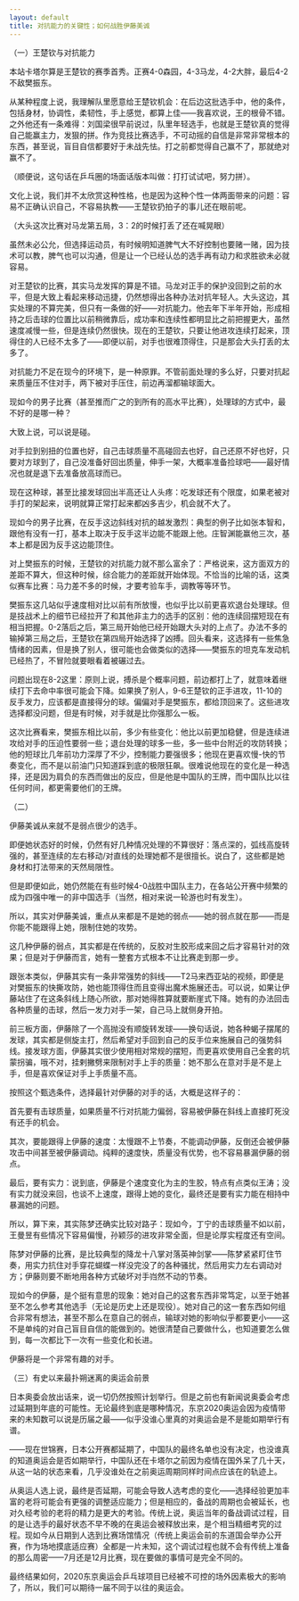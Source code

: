 ```yaml
---
layout: default
title: 对抗能力的关键性；如何战胜伊藤美诚
---
```


（一）王楚钦与对抗能力

本站卡塔尔算是王楚钦的赛季首秀。正赛4-0森园，4-3马龙，4-2大胖，最后4-2不敌樊振东。

从某种程度上说，我理解队里愿意给王楚钦机会：在后边这批选手中，他的条件，包括身材，协调性，柔韧性，手上感觉，都算上佳——我喜欢说，王的根骨不错。之外他还有一条难得：刘国梁很早前说过，队里年轻选手，也就是王楚钦真的觉得自己能赢主力，发狠的拼。作为竞技比赛选手，不可动摇的自信是非常非常根本的东西，甚至说，盲目自信都要好于未战先怯。打之前都觉得自己赢不了，那就绝对赢不了。

（顺便说，这句话在乒乓圈的场面话版本叫做：打打试试吧，努力拼）。

文化上说，我们并不太欣赏这种性格，也是因为这种个性一体两面带来的问题：容易不正确认识自己，不容易执教——王楚钦扔拍子的事儿还在眼前呢。

（大头这次比赛对马龙第五局，3：2的时候打丢了还在喊晃眼）

虽然未必公允，但选择运动员，有时候明知道脾气大不好控制也要赌一赌，因为技术可以教，脾气也可以沟通，但是让一个已经认怂的选手再有动力和求胜欲未必就容易。



对王楚钦的比赛，其实马龙发挥的算是不错。马龙对正手的保护没回到之前的水平，但是大致上看起来移动迅捷，仍然想得出各种办法对抗年轻人。大头这边，其实处理的不算完美，但只有一条做的好——对抗能力。他去年下半年开始，形成相持之后击球的位置比以前稍微靠后，成功率和连续性都明显比之前把握更大，虽然速度减慢一些，但是连续仍然很快。现在的王楚钦，只要让他进攻连续打起来，顶得住的人已经不太多了——即便以前，对手也很难顶得住，只是那会大头打丢的太多了。

对抗能力不足在现今的环境下，是一种原罪。不管前面处理的多么好，只要对抗起来质量压不住对手，两下被对手压住，前边再溜都输球面大。



现如今的男子比赛（甚至推而广之的到所有的高水平比赛），处理球的方式中，最不好的是哪一种？

大致上说，可以说是碰。

对手拉到别扭的位置也好，自己击球质量不高碰回去也好，自己还原不好也好，只要对方球到了，自己没准备好回出质量，伸手一架，大概率准备捡球吧——最好情况也就是退下去准备放高球而已。

现在这种球，甚至比接发球回出半高还让人头疼：吃发球还有个限度，如果老被对手打的架起来，说明就算正常打起来都凶多吉少，机会就不大了。

现如今的男子比赛，在反手这边斜线对抗的越发激烈：典型的例子比如张本智和，跟他有没有一打，基本上取决于反手这半边能不能跟上他。庄智渊能赢他三次，基本上都是因为反手这边能顶住。



对上樊振东的时候，王楚钦的对抗能力就不那么富余了：严格说来，这方面双方的差距不算大，但这种时候，综合能力的差距就开始体现。不恰当的比喻的话，这类似赛车比赛：马力差不多的时候，才要考验车手，调教等等环节。

樊振东这几站似乎速度相对比以前有所放慢，也似乎比以前更喜欢退台处理球。但是技战术上的细节已经拉开了和其他非主力的选手的区别：他的连续回摆短现在有相当把握。0-2落后之后，第三局开始他已经开始跟大头对的上点了。办法不多的输掉第三局之后，王楚钦在第四局开始选择了凶搏。回头看来，这选择有一些焦急情绪的因素，但是换了别人，很可能也会做类似的选择——樊振东的坦克车发动机已经热了，不冒险就要眼看着被碾过去。

问题出现在8-2这里：原则上说，搏杀是个概率问题，前边都打上了，就意味着继续打下去命中率很可能会下降。如果换了别人，9-6王楚钦的正手进攻，11-10的反手发力，应该都是直接得分的球。偏偏对手是樊振东，都给顶回来了。这些进攻选择都没问题，但是有时候，对手就是比你强那么一板。

这次比赛看来，樊振东相比以前，多少有些变化：他比以前更加稳健，但是连续进攻给对手的压迫性要弱一些；退台处理的球多一些，多一些中台附近的攻防转换；他的短球比几年前功力深厚了不少，控制能力要强很多；他现在更喜欢慢-快的节奏变化，而不是以前油门只知道踩到底的极限狂飙。很难说他现在的变化是一种选择，还是因为肩负的东西而做出的反应，但是他是中国队的王牌，而中国队比以往任何时间，都更需要他们的王牌。

（二）

伊藤美诚从来就不是弱点很少的选手。

即便她状态好的时候，仍然有好几种情况处理的不算很好：落点深的，弧线高旋转强的，甚至连续的左右移动/对直线的处理她都不是很擅长。说白了，这些都是她身材和打法带来的天然局限性。

但是即便如此，她仍然能在有些时候4-0战胜中国队主力，在各站公开赛中频繁的成为四强中唯一的非中国选手（当然，相对来说一轮游也时有发生）。

所以，其实对伊藤美诚，重点从来都是不是她的弱点——她的弱点就在那——而是你能不能跟得上她，限制住她的攻势。

这几种伊藤的弱点，其实都是在传统的，反胶对生胶形成来回之后才容易针对的效果；但是对于伊藤而言，她有一整套方式根本不让比赛走到那一步。

跟张本类似，伊藤其实有一条非常强势的斜线——T2马来西亚站的视频，即便是对樊振东的快撕攻防，她也能顶得住而且变得出魔术施展还击。可以说，如果让伊藤站住了在这条斜线上随心所欲，那对她得胜算就要断崖式下降。她有的办法回击各种质量的击球，然后一发力对手一架，自己马上就侧身开拍。

前三板方面，伊藤除了一个高抛没有顺旋转发球——换句话说，她各种蝎子摆尾的发球，其实都是侧旋主打，然后希望对手回到自己的反手位来施展自己的强势斜线。接发球方面，伊藤其实很少使用相对常规的摆短，而更喜欢使用自己全套的坑蒙拐骗，哦不对，挂剌撇劈来限制对手上手的质量：她不那么在意对手是不是上手，但是喜欢保证对手上手质量不高。

按照这个甄选条件，选择最针对伊藤的对手的话，大概是这样子的：

首先要有击球质量，如果质量不行对抗能力偏弱，容易被伊藤在斜线上直接盯死没有还手的机会。

其次，要能跟得上伊藤的速度：太慢跟不上节奏，不能调动伊藤，反倒还会被伊藤攻击中间甚至被伊藤调动。纯粹的速度快，质量没有优势，也不容易暴漏伊藤的弱点。

最后，要有实力：说到底，伊藤是个速度变化为主的生胶，特点有点类似王涛；没有实力就没来回，也谈不上速度，跟得上她的变化，最终还是要有实力能在相持中暴漏她的问题。

所以，算下来，其实陈梦还确实比较对路子：现如今，丁宁的击球质量不如以前，王曼昱有些情况下容易偏慢，孙颖莎的进攻非常全面，但是论厚实程度还有空间。

陈梦对伊藤的比赛，是比较典型的降龙十八掌对落英神剑掌——陈梦紧紧盯住节奏，用实力抗住对手穿花蝴蝶一样没完没了的各种骚扰，然后用实力左右调动对方；伊藤则要不断地用各种方式破坏对手岿然不动的节奏。

现如今的伊藤，是个挺有意思的现象：她对自己的这套东西非常笃定，以至于她甚至不怎么参考其他选手（无论是历史上还是现役）。她对自己的这一套东西如何组合非常有想法，甚至不那么在意自己的弱点，输球对她的影响似乎都要更小——这不是单纯的对自己盲目自信的能做到的。她很清楚自己要做什么，也知道要怎么做到，每一次都比下一次有一些变化和长进。

伊藤将是一个非常有趣的对手。

（三）有史以来最扑朔迷离的奥运会前景

日本奥委会放出话来，说一切仍然按照计划举行。但是之前也有新闻说奥委会考虑过延期到年底的可能性。无论最终到底是哪种情况，东京2020奥运会因为疫情带来的未知数可以说是历届之最——似乎没谁心里真的对奥运会是不是能如期举行有谱。

——现在世锦赛，日本公开赛都延期了，中国队的最终名单也没有决定，也没谁真的知道奥运会是否如期举行，中国队还在卡塔尔之前因为疫情在国外呆了几十天，从这一站的状态来看，几乎没谁处在之前奥运周期同样时间点应该在的轨迹上。

从奥运人选上说，最终是否延期，可能会导致人选考虑的变化——选择经验更加丰富的老将可能会有更强的调整适应能力；但是相应的，备战的周期也会被延长，也对久经考验的老将的精力是更大的考验。传统上说，奥运当年的备战调试过程，目的是让选手的最好状态不早不晚的在奥运会被释放出来，是个相当精细考究的过程。现如今从日期到人选到比赛场馆情况（传统上奥运会前的东道国会举办公开赛，作为场地摸底适应赛）全都是一片未知，这个调试过程也就不会有传统上准备的那么周密——7月还是12月比赛，现在要做的事情可是完全不同的。

最终结果如何，2020东京奥运会乒乓球项目已经被不可控的场外因素极大的影响了，所以，我们可以期待一届不同于以往的奥运会。